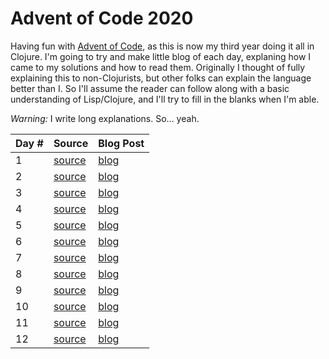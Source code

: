 # Advent of Code 2020

Having fun with [Advent of Code](https://adventofcode.com/), as this is now my third year doing it all in Clojure.
I'm going to try and make little blog of each day, explaning how I came to my solutions and how to read them.
Originally I thought of fully explaining this to non-Clojurists, but other folks can explain the language better
than I.  So I'll assume the reader can follow along with a basic understanding of Lisp/Clojure, and I'll try to
fill in the blanks when I'm able.

_Warning:_ I write long explanations. So... yeah.

| Day # | Source | Blog Post |
| ----- | ------ | --------- |
|  1    | [source](src/advent_2020_clojure/day01.clj) | [blog](docs/day01.md) |
|  2    | [source](src/advent_2020_clojure/day02.clj) | [blog](docs/day02.md) |
|  3    | [source](src/advent_2020_clojure/day03.clj) | [blog](docs/day03.md) |
|  4    | [source](src/advent_2020_clojure/day04.clj) | [blog](docs/day04.md) |
|  5    | [source](src/advent_2020_clojure/day05.clj) | [blog](docs/day05.md) |
|  6    | [source](src/advent_2020_clojure/day06.clj) | [blog](docs/day06.md) |
|  7    | [source](src/advent_2020_clojure/day07.clj) | [blog](docs/day07.md) |
|  8    | [source](src/advent_2020_clojure/day08.clj) | [blog](docs/day08.md) |
|  9    | [source](src/advent_2020_clojure/day09.clj) | [blog](docs/day09.md) |
| 10    | [source](src/advent_2020_clojure/day10.clj) | [blog](docs/day10.md) |
| 11    | [source](src/advent_2020_clojure/day11.clj) | [blog](docs/day11.md) |
| 12    | [source](src/advent_2020_clojure/day12.clj) | [blog](docs/day12.md) |
